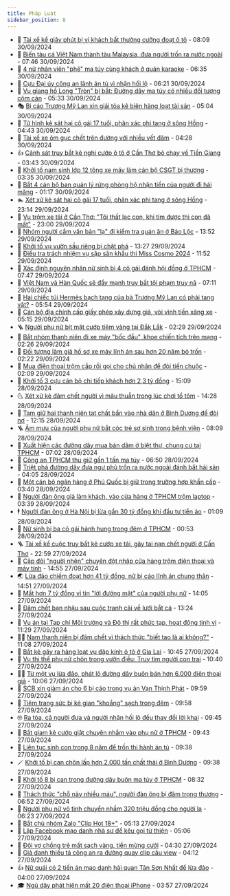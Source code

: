 ```yaml
---
title: Pháp Luật
sidebar_position: 8
---
```


<!-- dantri-phap-luat:START -->
- 🌊 [Tài xế kể giây phút bị vị khách bất thường cưỡng đoạt ô tô](https://dantri.com.vn/phap-luat/tai-xe-ke-giay-phut-bi-vi-khach-bat-thuong-cuong-doat-o-to-20240930143620462.htm) - 08:09 30/09/2024
- 🐲 [Biến tàu cá Việt Nam thành tàu Malaysia, đưa người trốn ra nước ngoài](https://dantri.com.vn/phap-luat/bien-tau-ca-viet-nam-thanh-tau-malaysia-dua-nguoi-tron-ra-nuoc-ngoai-20240930142731114.htm) - 07:46 30/09/2024
- 🌁 [4 nữ nhân viên &quot;phê&quot; ma túy cùng khách ở quán karaoke](https://dantri.com.vn/phap-luat/4-nu-nhan-vien-phe-ma-tuy-cung-khach-o-quan-karaoke-20240930130848537.htm) - 06:35 30/09/2024
- 🎃 [Cựu Đại úy công an lãnh án tù vì nhận hối lộ](https://dantri.com.vn/phap-luat/cuu-dai-uy-cong-an-lanh-an-tu-vi-nhan-hoi-lo-20240930111250437.htm) - 06:21 30/09/2024
- 🦅 [Vụ giang hồ Long &quot;Tròn&quot; bị bắt: Đường dây ma túy có nhiều đối tượng cộm cán](https://dantri.com.vn/phap-luat/vu-giang-ho-long-tron-bi-bat-duong-day-ma-tuy-co-nhieu-doi-tuong-com-can-20240930121009198.htm) - 05:33 30/09/2024
- 🎭 [Bị cáo Trương Mỹ Lan xin giải tỏa kê biên hàng loạt tài sản](https://dantri.com.vn/phap-luat/bi-cao-truong-my-lan-xin-giai-toa-ke-bien-hang-loat-tai-san-20240930113612143.htm) - 05:04 30/09/2024
- 🤗 [Tử hình kẻ sát hại cô gái 17 tuổi, phân xác phi tang ở sông Hồng](https://dantri.com.vn/phap-luat/tu-hinh-ke-sat-hai-co-gai-17-tuoi-phan-xac-phi-tang-o-song-hong-20240930113336075.htm) - 04:43 30/09/2024
- 🚀 [Tài xế xe ôm gục chết trên đường với nhiều vết đâm](https://dantri.com.vn/phap-luat/tai-xe-xe-om-guc-chet-tren-duong-voi-nhieu-vet-dam-20240930102925962.htm) - 04:28 30/09/2024
- 👍 [Cảnh sát truy bắt kẻ nghi cướp ô tô ở Cần Thơ bỏ chạy về Tiền Giang](https://dantri.com.vn/phap-luat/canh-sat-truy-bat-ke-nghi-cuop-o-to-o-can-tho-bo-chay-ve-tien-giang-20240930092618141.htm) - 03:43 30/09/2024
- 🧐 [Khởi tố nam sinh lớp 12 tông xe máy làm cán bộ CSGT bị thương](https://dantri.com.vn/phap-luat/khoi-to-nam-sinh-lop-12-tong-xe-may-lam-can-bo-csgt-bi-thuong-20240930102105752.htm) - 03:35 30/09/2024
- 🫶 [Bắt 4 cán bộ ban quản lý rừng phòng hộ nhận tiền của người đi hái măng](https://dantri.com.vn/phap-luat/bat-4-can-bo-ban-quan-ly-rung-phong-ho-nhan-tien-cua-nguoi-di-hai-mang-20240930080308134.htm) - 01:17 30/09/2024
- 🏊 [Xét xử kẻ sát hại cô gái 17 tuổi, phân xác phi tang ở sông Hồng](https://dantri.com.vn/phap-luat/xet-xu-ke-sat-hai-co-gai-17-tuoi-phan-xac-phi-tang-o-song-hong-20240930010754707.htm) - 23:14 29/09/2024
- 🌋 [Vụ trộm xe tải ở Cần Thơ: &quot;Tôi thất lạc con, khi tìm được thì con đã mất&quot;](https://dantri.com.vn/phap-luat/vu-trom-xe-tai-o-can-tho-toi-that-lac-con-khi-tim-duoc-thi-con-da-mat-20240929191738738.htm) - 23:00 29/09/2024
- 👹 [Nhóm người cầm văn bản &quot;lạ&quot; đi kiểm tra quán ăn ở Bảo Lộc](https://dantri.com.vn/xa-hoi/nhom-nguoi-cam-van-ban-la-di-kiem-tra-quan-an-o-bao-loc-20240929191634749.htm) - 13:52 29/09/2024
- 🫣 [Khởi tố vụ vườn sầu riêng bị chặt phá](https://dantri.com.vn/phap-luat/khoi-to-vu-vuon-sau-rieng-bi-chat-pha-20240929200603003.htm) - 13:27 29/09/2024
- 🎃 [Điều tra trách nhiệm vụ sập sân khấu thi Miss Cosmo 2024](https://dantri.com.vn/phap-luat/dieu-tra-trach-nhiem-vu-sap-san-khau-thi-miss-cosmo-2024-20240929185116964.htm) - 11:52 29/09/2024
- 🌝 [Xác định nguyên nhân nữ sinh bị 4 cô gái đánh hội đồng ở TPHCM](https://dantri.com.vn/phap-luat/xac-dinh-nguyen-nhan-nu-sinh-bi-4-co-gai-danh-hoi-dong-o-tphcm-20240929142911781.htm) - 07:47 29/09/2024
- 🚀 [Việt Nam và Hàn Quốc sẽ đẩy mạnh truy bắt tội phạm truy nã](https://dantri.com.vn/phap-luat/viet-nam-va-han-quoc-se-day-manh-truy-bat-toi-pham-truy-na-20240929140432455.htm) - 07:11 29/09/2024
- 🥷 [Hai chiếc túi Hermès bạch tạng của bà Trương Mỹ Lan có phải tang vật?](https://dantri.com.vn/phap-luat/hai-chiec-tui-hermes-bach-tang-cua-ba-truong-my-lan-co-phai-tang-vat-20240929111605306.htm) - 05:54 29/09/2024
- 👺 [Cán bộ địa chính cấp giấy phép xây dựng giả, vòi vĩnh tiền xăng xe](https://dantri.com.vn/phap-luat/can-bo-dia-chinh-cap-giay-phep-xay-dung-gia-voi-vinh-tien-xang-xe-20240929114843018.htm) - 05:15 29/09/2024
- 🪜 [Người phụ nữ bịt mặt cướp tiệm vàng tại Đắk Lắk](https://dantri.com.vn/phap-luat/nguoi-phu-nu-bit-mat-cuop-tiem-vang-tai-dak-lak-20240929085807173.htm) - 02:29 29/09/2024
- 🦄 [Bắt nhóm thanh niên đi xe máy &quot;bốc đầu&quot;, khoe chiến tích trên mạng](https://dantri.com.vn/phap-luat/bat-nhom-thanh-nien-di-xe-may-boc-dau-khoe-chien-tich-tren-mang-20240929084145030.htm) - 02:26 29/09/2024
- 🦍 [Đối tượng làm giả hồ sơ xe máy lĩnh án sau hơn 20 năm bỏ trốn](https://dantri.com.vn/phap-luat/doi-tuong-lam-gia-ho-so-xe-may-linh-an-sau-hon-20-nam-bo-tron-20240929091339776.htm) - 02:22 29/09/2024
- 🌁 [Mua điện thoại trộm cắp rồi gọi cho chủ nhân để đòi tiền chuộc](https://dantri.com.vn/phap-luat/mua-dien-thoai-trom-cap-roi-goi-cho-chu-nhan-de-doi-tien-chuoc-20240928204311663.htm) - 02:09 29/09/2024
- 💯 [Khởi tố 3 cựu cán bộ chi tiếp khách hơn 2,3 tỷ đồng](https://dantri.com.vn/phap-luat/khoi-to-3-cuu-can-bo-chi-tiep-khach-hon-23-ty-dong-20240928133252391.htm) - 15:09 28/09/2024
- 🌜 [Xét xử kẻ đâm chết người vì mâu thuẫn trong lúc chơi tổ tôm](https://dantri.com.vn/phap-luat/xet-xu-ke-dam-chet-nguoi-vi-mau-thuan-trong-luc-choi-to-tom-20240928204200914.htm) - 14:28 28/09/2024
- 👹 [Tạm giữ hai thanh niên tạt chất bẩn vào nhà dân ở Bình Dương để đòi nợ](https://dantri.com.vn/phap-luat/tam-giu-hai-thanh-nien-tat-chat-ban-vao-nha-dan-o-binh-duong-de-doi-no-20240928171539987.htm) - 12:15 28/09/2024
- 🪜 [Âm mưu của người phụ nữ bắt cóc trẻ sơ sinh trong bệnh viện](https://dantri.com.vn/phap-luat/am-muu-cua-nguoi-phu-nu-bat-coc-tre-so-sinh-trong-benh-vien-20240928145633802.htm) - 08:09 28/09/2024
- 🦩 [Xuất hiện các đường dây mua bán dâm ở biệt thự, chung cư tại TPHCM](https://dantri.com.vn/xa-hoi/xuat-hien-cac-duong-day-mua-ban-dam-o-biet-thu-chung-cu-tai-tphcm-20240928121637418.htm) - 07:02 28/09/2024
- 💂 [Công an TPHCM thu giữ gần 1 tấn ma túy](https://dantri.com.vn/phap-luat/cong-an-tphcm-thu-giu-gan-1-tan-ma-tuy-20240928120231242.htm) - 06:50 28/09/2024
- 💃 [Triệt phá đường dây đưa ngư phủ trốn ra nước ngoài đánh bắt hải sản](https://dantri.com.vn/phap-luat/triet-pha-duong-day-dua-ngu-phu-tron-ra-nuoc-ngoai-danh-bat-hai-san-20240927234831577.htm) - 04:05 28/09/2024
- 🧐 [Một cán bộ ngân hàng ở Phú Quốc bị giữ trong trường hợp khẩn cấp](https://dantri.com.vn/phap-luat/mot-can-bo-ngan-hang-o-phu-quoc-bi-giu-trong-truong-hop-khan-cap-20240928103113478.htm) - 03:40 28/09/2024
- 🤗 [Người đàn ông giả làm khách, vào cửa hàng ở TPHCM trộm laptop](https://dantri.com.vn/phap-luat/nguoi-dan-ong-gia-lam-khach-vao-cua-hang-o-tphcm-trom-laptop-20240928100538607.htm) - 03:39 28/09/2024
- 🕴 [Người đàn ông ở Hà Nội bị lừa gần 30 tỷ đồng khi đầu tư tiền ảo](https://dantri.com.vn/phap-luat/nguoi-dan-ong-o-ha-noi-bi-lua-gan-30-ty-dong-khi-dau-tu-tien-ao-20240928075846637.htm) - 01:09 28/09/2024
- 🐎 [Nữ sinh bị ba cô gái hành hung trong đêm  ở TPHCM](https://dantri.com.vn/xa-hoi/nu-sinh-bi-ba-co-gai-hanh-hung-trong-dem-o-tphcm-20240928004823958.htm) - 00:53 28/09/2024
- 🪜 [Tài xế kể cuộc truy bắt kẻ cướp xe tải, gây tai nạn chết người ở Cần Thơ](https://dantri.com.vn/xa-hoi/tai-xe-ke-cuoc-truy-bat-ke-cuop-xe-tai-gay-tai-nan-chet-nguoi-o-can-tho-20240927220657915.htm) - 22:59 27/09/2024
- 🤭 [Cặp đôi &quot;người nhện&quot; chuyên đột nhập cửa hàng trộm điện thoại và máy tính](https://dantri.com.vn/phap-luat/cap-doi-nguoi-nhen-chuyen-dot-nhap-cua-hang-trom-dien-thoai-va-may-tinh-20240927193202299.htm) - 14:55 27/09/2024
- 🌏 [Lừa đảo chiếm đoạt hơn 41 tỷ đồng, nữ bị cáo lĩnh án chung thân](https://dantri.com.vn/phap-luat/lua-dao-chiem-doat-hon-41-ty-dong-nu-bi-cao-linh-an-chung-than-20240927210148299.htm) - 14:51 27/09/2024
- 🎃 [Mất hơn 7 tỷ đồng vì tin &quot;lời đường mật&quot; của người phụ nữ](https://dantri.com.vn/phap-luat/mat-hon-7-ty-dong-vi-tin-loi-duong-mat-cua-nguoi-phu-nu-20240927201021720.htm) - 14:05 27/09/2024
- 🗽 [Đâm chết bạn nhậu sau cuộc tranh cãi về lưới bắt cá](https://dantri.com.vn/phap-luat/dam-chet-ban-nhau-sau-cuoc-tranh-cai-ve-luoi-bat-ca-20240927201207608.htm) - 13:24 27/09/2024
- 🌁 [Vụ án tại Tạp chí Môi trường và Đô thị rất phức tạp, hoạt động tinh vi](https://dantri.com.vn/phap-luat/vu-an-tai-tap-chi-moi-truong-va-do-thi-rat-phuc-tap-hoat-dong-tinh-vi-20240927182906100.htm) - 11:29 27/09/2024
- 🧑‍💻 [Nam thanh niên bị đâm chết vì thách thức &quot;biết tao là ai không?&quot;](https://dantri.com.vn/phap-luat/nam-thanh-nien-bi-dam-chet-vi-thach-thuc-biet-tao-la-ai-khong-20240927175042698.htm) - 11:08 27/09/2024
- 🌮 [Bắt kẻ gây ra hàng loạt vụ đập kính ô tô ở Gia Lai](https://dantri.com.vn/phap-luat/bat-ke-gay-ra-hang-loat-vu-dap-kinh-o-to-o-gia-lai-20240927172231935.htm) - 10:45 27/09/2024
- 🤗 [Vụ thi thể phụ nữ chôn trong vườn điều: Truy tìm người con trai](https://dantri.com.vn/phap-luat/vu-thi-the-phu-nu-chon-trong-vuon-dieu-truy-tim-nguoi-con-trai-20240927170929008.htm) - 10:40 27/09/2024
- 👨‍🏫 [Từ một vụ lừa đảo, phát lộ đường dây buôn bán hơn 6.000 điện thoại giả](https://dantri.com.vn/phap-luat/tu-mot-vu-lua-dao-phat-lo-duong-day-buon-ban-hon-6000-dien-thoai-gia-20240927164011240.htm) - 10:06 27/09/2024
- 🎉 [SCB xin giảm án cho 6 bị cáo trong vụ án Vạn Thịnh Phát](https://dantri.com.vn/phap-luat/scb-xin-giam-an-cho-6-bi-cao-trong-vu-an-van-thinh-phat-20240927163523512.htm) - 09:59 27/09/2024
- 🤗 [Tiệm trang sức bị kẻ gian &quot;khoắng&quot; sạch trong đêm](https://dantri.com.vn/phap-luat/tiem-trang-suc-bi-ke-gian-khoang-sach-trong-dem-20240927163515727.htm) - 09:58 27/09/2024
- 🤓 [Ra tòa, cả người đưa và người nhận hối lộ đều thay đổi lời khai](https://dantri.com.vn/phap-luat/ra-toa-ca-nguoi-dua-va-nguoi-nhan-hoi-lo-deu-thay-doi-loi-khai-20240927160633536.htm) - 09:45 27/09/2024
- 👹 [Bắt giam kẻ cướp giật chuyên nhắm vào phụ nữ ở TPHCM](https://dantri.com.vn/phap-luat/bat-giam-ke-cuop-giat-chuyen-nham-vao-phu-nu-o-tphcm-20240927162018850.htm) - 09:43 27/09/2024
- 🐘 [Liên tục sinh con trong 8 năm để trốn thi hành án tù](https://dantri.com.vn/phap-luat/lien-tuc-sinh-con-trong-8-nam-de-tron-thi-hanh-an-tu-20240927163411653.htm) - 09:38 27/09/2024
- 🪄 [Khởi tố bị can chôn lấp hơn 2.000 tấn chất thải ở Bình Dương](https://dantri.com.vn/phap-luat/khoi-to-bi-can-chon-lap-hon-2000-tan-chat-thai-o-binh-duong-20240927160347844.htm) - 09:38 27/09/2024
- 💄 [Khởi tố 8 bị can trong đường dây buôn ma túy ở TPHCM](https://dantri.com.vn/phap-luat/khoi-to-8-bi-can-trong-duong-day-buon-ma-tuy-o-tphcm-20240927144520580.htm) - 08:32 27/09/2024
- 🐎 [Thách thức &quot;chỗ này nhiều máu&quot;, người đàn ông bị đâm trọng thương](https://dantri.com.vn/phap-luat/thach-thuc-cho-nay-nhieu-mau-nguoi-dan-ong-bi-dam-trong-thuong-20240927134400414.htm) - 06:52 27/09/2024
- 💯 [Người phụ nữ vô tình chuyển nhầm 320 triệu đồng cho người lạ](https://dantri.com.vn/phap-luat/nguoi-phu-nu-vo-tinh-chuyen-nham-320-trieu-dong-cho-nguoi-la-20240927123923055.htm) - 06:23 27/09/2024
- 💯 [Bắt chủ nhóm Zalo &quot;Clip Hot 18+&quot;](https://dantri.com.vn/phap-luat/bat-chu-nhom-zalo-clip-hot-18-20240927115924152.htm) - 05:13 27/09/2024
- 🌈 [Lập Facebook mạo danh nhà sư để kêu gọi từ thiện](https://dantri.com.vn/phap-luat/lap-facebook-mao-danh-nha-su-de-keu-goi-tu-thien-20240927114706113.htm) - 05:06 27/09/2024
- 🧠 [Đôi vợ chồng trẻ mất sạch vàng, tiền mừng cưới](https://dantri.com.vn/phap-luat/doi-vo-chong-tre-mat-sach-vang-tien-mung-cuoi-20240927111925890.htm) - 04:30 27/09/2024
- 🌈 [Giả danh thiếu tá công an ra đường quay clip câu view](https://dantri.com.vn/phap-luat/gia-danh-thieu-ta-cong-an-ra-duong-quay-clip-cau-view-20240927105917946.htm) - 04:12 27/09/2024
- 👍 [Nữ quái có 2 tiền án mạo danh hải quan Tân Sơn Nhất để lừa đảo](https://dantri.com.vn/phap-luat/nu-quai-co-2-tien-an-mao-danh-hai-quan-tan-son-nhat-de-lua-dao-20240927104112781.htm) - 04:00 27/09/2024
- 🎓 [Ngủ dậy phát hiện mất 20 điện thoại iPhone](https://dantri.com.vn/phap-luat/ngu-day-phat-hien-mat-20-dien-thoai-iphone-20240927103312596.htm) - 03:57 27/09/2024<!-- dantri-phap-luat:END -->
